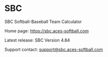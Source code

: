# SBC
SBC Softball-Baseball Team Calculator

Home page: https://sbc.aces-softball.com

Latest release: SBC Version 4.84

Support contact:
support@sbc.aces-softball.com
